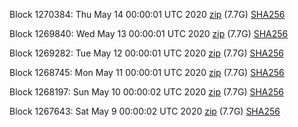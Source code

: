 Block 1270384: Thu May 14 00:00:01 UTC 2020 [zip](https://dash-bootstrap.ams3.digitaloceanspaces.com/mainnet/2020-05-14/bootstrap.dat.zip) (7.7G) [SHA256](https://dash-bootstrap.ams3.digitaloceanspaces.com/mainnet/2020-05-14/sha256.txt)

Block 1269840: Wed May 13 00:00:01 UTC 2020 [zip](https://dash-bootstrap.ams3.digitaloceanspaces.com/mainnet/2020-05-13/bootstrap.dat.zip) (7.7G) [SHA256](https://dash-bootstrap.ams3.digitaloceanspaces.com/mainnet/2020-05-13/sha256.txt)

Block 1269282: Tue May 12 00:00:01 UTC 2020 [zip](https://dash-bootstrap.ams3.digitaloceanspaces.com/mainnet/2020-05-12/bootstrap.dat.zip) (7.7G) [SHA256](https://dash-bootstrap.ams3.digitaloceanspaces.com/mainnet/2020-05-12/sha256.txt)

Block 1268745: Mon May 11 00:00:01 UTC 2020 [zip](https://dash-bootstrap.ams3.digitaloceanspaces.com/mainnet/2020-05-11/bootstrap.dat.zip) (7.7G) [SHA256](https://dash-bootstrap.ams3.digitaloceanspaces.com/mainnet/2020-05-11/sha256.txt)

Block 1268197: Sun May 10 00:00:02 UTC 2020 [zip](https://dash-bootstrap.ams3.digitaloceanspaces.com/mainnet/2020-05-10/bootstrap.dat.zip) (7.7G) [SHA256](https://dash-bootstrap.ams3.digitaloceanspaces.com/mainnet/2020-05-10/sha256.txt)

Block 1267643: Sat May  9 00:00:02 UTC 2020 [zip](https://dash-bootstrap.ams3.digitaloceanspaces.com/mainnet/2020-05-09/bootstrap.dat.zip) (7.7G) [SHA256](https://dash-bootstrap.ams3.digitaloceanspaces.com/mainnet/2020-05-09/sha256.txt)
